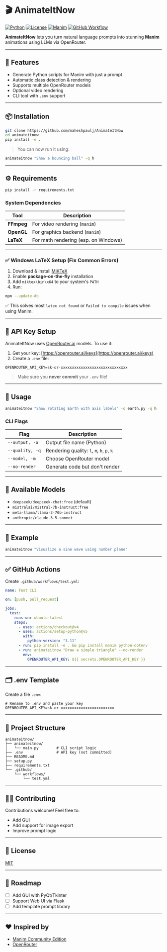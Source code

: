 # 🎬 AnimateItNow

[![Python](https://img.shields.io/badge/Python-3.8%2B-blue?logo=python)](https://www.python.org/)
[![License](https://img.shields.io/github/license/yourusername/animateitnow)](LICENSE)
[![Manim](https://img.shields.io/badge/Manim-Community%20Edition-purple?logo=manim)](https://www.manim.community/)
[![GitHub Workflow](https://github.com/maheshpaulj/AnimateItNow/actions/workflows/test.yml/badge.svg)](https://github.com/maheshpaulj/AnimateItNow/actions)

**AnimateItNow** lets you turn natural language prompts into stunning **Manim** animations using LLMs via OpenRouter.

---

## 🚀 Features

- Generate Python scripts for Manim with just a prompt  
- Automatic class detection & rendering  
- Supports multiple OpenRouter models  
- Optional video rendering  
- CLI tool with `.env` support  

---

## 📦 Installation

```bash
git clone https://github.com/maheshpaulj/AnimateItNow
cd animateitnow
pip install -e .
````

> You can now run it using:

```bash
animateitnow "Show a bouncing ball" -q h
```

---

## ⚙️ Requirements

```bash
pip install -r requirements.txt
```

### System Dependencies

| Tool       | Description                          |
| ---------- | ------------------------------------ |
| **FFmpeg** | For video rendering (`manim`)        |
| **OpenGL** | For graphics backend (`manim`)       |
| **LaTeX**  | For math rendering (esp. on Windows) |

---

### ✅ Windows LaTeX Setup (Fix Common Errors)

1. Download & install [MiKTeX](https://miktex.org/download)
2. Enable **package-on-the-fly** installation
3. Add `miktex\bin\x64` to your system's `PATH`
4. Run:

```bash
mpm --update-db
```

✅ This solves most `latex not found` or `Failed to compile` issues when using Manim.

---

## 🔐 API Key Setup

AnimateItNow uses [OpenRouter.ai](https://openrouter.ai) models. To use it:

1. Get your key: [https://openrouter.ai/keys](https://openrouter.ai/keys)
2. Create a `.env` file:

```env
OPENROUTER_API_KEY=sk-or-xxxxxxxxxxxxxxxxxxxxxxxxxxxxxx
```

> Make sure you **never commit** your `.env` file!

---

## 📜 Usage

```bash
animateitnow "Show rotating Earth with axis labels" -o earth.py -q h
```

### CLI Flags

| Flag            | Description                                |
| --------------- | ------------------------------------------ |
| `--output, -o`  | Output file name (Python)                  |
| `--quality, -q` | Rendering quality: `l`, `m`, `h`, `p`, `k` |
| `--model, -m`   | Choose OpenRouter model                    |
| `--no-render`   | Generate code but don't render             |

---

## 🧠 Available Models

* `deepseek/deepseek-chat:free` (default)
* `mistralai/mistral-7b-instruct:free`
* `meta-llama/llama-3-70b-instruct`
* `anthropic/claude-3.5-sonnet`

---

## 🧪 Example

```bash
animateitnow "Visualize a sine wave using number plane"
```

---

## ✅ GitHub Actions

Create `.github/workflows/test.yml`:

```yaml
name: Test CLI

on: [push, pull_request]

jobs:
  test:
    runs-on: ubuntu-latest
    steps:
      - uses: actions/checkout@v4
      - uses: actions/setup-python@v5
        with:
          python-version: "3.11"
      - run: pip install -e . && pip install manim python-dotenv
      - run: animateitnow "Draw a simple triangle" --no-render
        env:
          OPENROUTER_API_KEY: ${{ secrets.OPENROUTER_API_KEY }}
```

---

## 🗂 .env Template

Create a file `.env`:

```env
# Rename to .env and paste your key
OPENROUTER_API_KEY=sk-or-xxxxxxxxxxxxxxxxxxxxxxxx
```

---

## 📂 Project Structure

```
animateitnow/
├── animateitnow/
│   └── main.py        # CLI script logic
├── .env               # API key (not committed)
├── README.md
├── setup.py
├── requirements.txt
└── .github/
    └── workflows/
        └── test.yml
```

---

## 🧑‍💻 Contributing

Contributions welcome! Feel free to:

* Add GUI
* Add support for image export
* Improve prompt logic

---

## 📄 License

[MIT](/LICENSE)

---

## 🚧 Roadmap

* [ ] Add GUI with PyQt/Tkinter
* [ ] Support Web UI via Flask
* [ ] Add template prompt library

---

## ❤️ Inspired by

* [Manim Community Edition](https://www.manim.community/)
* [OpenRouter](https://openrouter.ai/)
